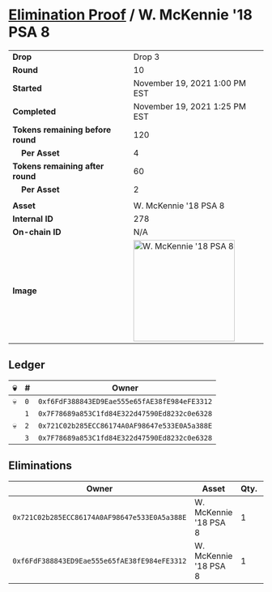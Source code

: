 # [Elimination Proof](./readme.md) / W. McKennie &#039;18 PSA 8

|||
|---|---|
| **Drop** | Drop 3 |
| **Round** | 10 |
| **Started** | November 19, 2021 1:00 PM EST |
| **Completed** | November 19, 2021 1:25 PM EST |
| **Tokens remaining before round** | 120 |
| **&nbsp;&nbsp;&nbsp;&nbsp;Per Asset** | 4 |
| **Tokens remaining after round** | 60 |
| **&nbsp;&nbsp;&nbsp;&nbsp;Per Asset** | 2 |
| | |
| **Asset** | W. McKennie &#039;18 PSA 8 |
| **Internal ID** | 278 |
| **On-chain ID** | N/A |
| **Image** | <img src="https://tcdn.blokpax.com/94d9199b-dc38-4092-922d-f418ca88d6a7/1763ec042548bba499f1579342ea431953d4d8846822b2926524d66d3583d90f.jpg" height="200" alt="W. McKennie &#039;18 PSA 8" /> |

## Ledger

| 💀 | # | Owner |
| --- | --- | --- |
| 💀 | `0` | `0xf6FdF388843ED9Eae555e65fAE38fE984eFE3312` |
|  | `1` | `0x7F78689a853C1fd84E322d47590Ed8232c0e6328` |
| 💀 | `2` | `0x721C02b285ECC86174A0AF98647e533E0A5a388E` |
|  | `3` | `0x7F78689a853C1fd84E322d47590Ed8232c0e6328` |


## Eliminations

| Owner | Asset | Qty. | Transaction |
| --- | --- | --- | --- |
| `0x721C02b285ECC86174A0AF98647e533E0A5a388E` | W. McKennie '18 PSA 8 | 1 | [Polygonscan](https://polygonscan.com/tx/0xca0cd6a2c0fd88c840784f25a3a8f4c928b34337655bd22b2f93924386f70fa1) |
| `0xf6FdF388843ED9Eae555e65fAE38fE984eFE3312` | W. McKennie '18 PSA 8 | 1 | [Polygonscan](https://polygonscan.com/tx/0x5127c8379c0dcefe304b381390a2e95d16e3ca59d2104f308b78367d35d4742a) |
